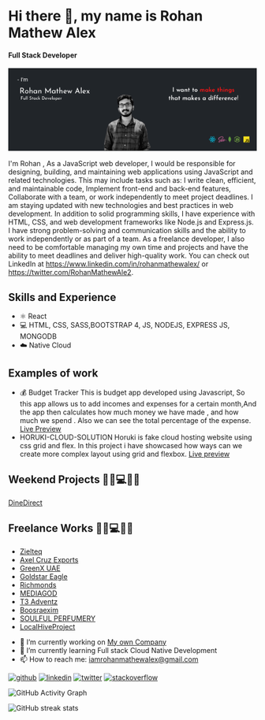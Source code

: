# Hi there 👋, my name is Rohan Mathew Alex
#### Full Stack Developer
![Full Stack Developer](https://github.com/rohanmathewalex/rohanmathewalex/blob/main/cover%20-picture%20(1).png)

I'm Rohan , As a JavaScript web developer, I would be responsible for designing, building, and maintaining web applications using JavaScript and related technologies. This may include tasks such as:
I write clean, efficient, and maintainable code, Implement front-end and back-end features, Collaborate with a team, or work independently to meet project deadlines. I am staying updated with new technologies and best practices in web development. In addition to solid programming skills,  I have experience with HTML, CSS, and web development frameworks like Node.js and Express.js. I have strong problem-solving and communication skills and the ability to work independently or as part of a team. As a freelance developer, I also need to be comfortable managing my own time and projects and have the ability to meet deadlines and deliver high-quality work. You can check out LinkedIn at https://www.linkedin.com/in/rohanmathewalex/ or https://twitter.com/RohanMathewAle2.

## Skills and Experience
* ⚛️ React
* 💻 HTML, CSS, SASS,BOOTSTRAP 4, JS, NODEJS, EXPRESS JS, MONGODB
* ☁️ Native Cloud 

## Examples of work
* 💰 Budget Tracker 
     This is budget app developed using Javascript, So this app allows us to add incomes and expenses for a certain month,And the app then      calculates how much money we have        made , and how much we spend . Also we can see the total percentage of the expense.
     [Live Preview](https://frosty-mcnulty-8444f5.netlify.app/)
* HORUKI-CLOUD-SOLUTION
     Horuki is fake cloud hosting website using css grid and flex. In this project i have showcased how ways can we create more complex layout using grid and flexbox.
     [Live preview](https://upbeat-knuth-100715.netlify.app)


  
## Weekend Projects 🌳🍃💻👩‍💻
[DineDirect]([https://zielteq.com/](http://admin.dinedirect.in/#/dinedirect/login)) 



## Freelance Works 🌳🍃💻👩‍💻
* [Zielteq](https://zielteq.com/)
* [Axel Cruz Exports](https://www.axelcruzexports.com/)
* [GreenX UAE](https://greenxuae.com/)
* [Goldstar Eagle](https://goldstareagle.com)
* [Richmonds](https://www.richmonds.in)
* [MEDIAGOD](https://www.mediagod.in/)
* [T3 Adventz](https://t3adventz.com/)
* [Boosraexim](https://boosraexim.com/)
* [SOULFUL PERFUMERY](http://www.soulfulperfumery.com/)
* [LocalHiveProject](https://localhiveproject.com/) 

 

- 🔭 I’m currently working on [My own Company](https://www.mediagod.in/) 
- 🌱 I’m currently learning Full stack Cloud Native Development  
- 📫 How to reach me: iamrohanmathewalex@gmail.com 


[<img src='https://cdn.jsdelivr.net/npm/simple-icons@3.0.1/icons/github.svg' alt='github' height='40'>](https://github.com/rohanmathewalex)  [<img src='https://cdn.jsdelivr.net/npm/simple-icons@3.0.1/icons/linkedin.svg' alt='linkedin' height='40'>](https://www.linkedin.com/in/https://www.linkedin.com/in/rohanmathewalex//)  [<img src='https://cdn.jsdelivr.net/npm/simple-icons@3.0.1/icons/twitter.svg' alt='twitter' height='40'>](https://twitter.com/https://twitter.com/RohanMathewAle2)  [<img src='https://cdn.jsdelivr.net/npm/simple-icons@3.0.1/icons/stackoverflow.svg' alt='stackoverflow' height='40'>](https://stackoverflow.com/users/https://stackoverflow.com/users/11380167/rohan-mathew-alex)  

![GitHub Activity Graph](https://activity-graph.herokuapp.com/graph?username=rohanmathewalex)  

![GitHub streak stats](https://github-readme-streak-stats.herokuapp.com/?user=rohanmathewalex)  

